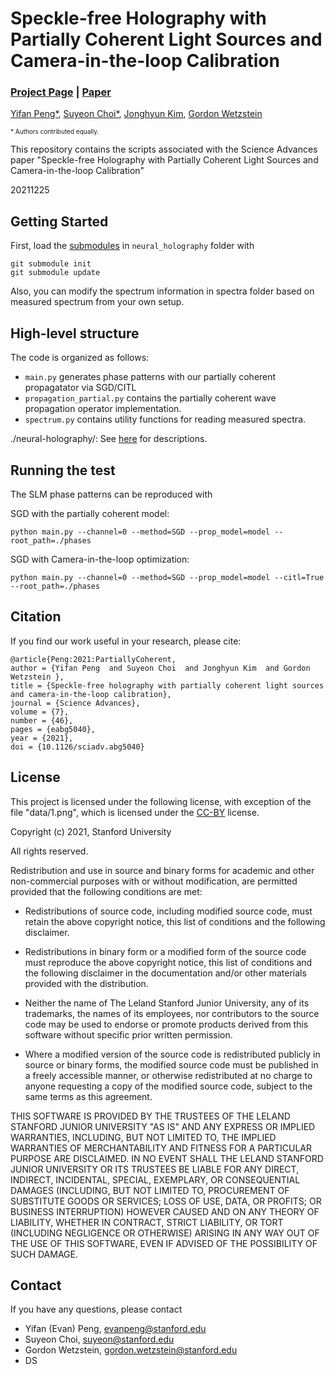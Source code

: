 # Speckle-free Holography with Partially Coherent Light Sources and Camera-in-the-loop Calibration
### [Project Page](https://www.computationalimaging.org/publications/partiallycoherentholography/)  | [Paper](https://www.science.org/doi/10.1126/sciadv.abg5040)

[Yifan Peng*](http://stanford.edu/~evanpeng/), [Suyeon Choi*](https://choisuyeon.github.io/), [Jonghyun Kim](http://j-kim.kr/), [Gordon Wetzstein](http://stanford.edu/~gordonwz/)

<font size="1">* Authors contributed equally.</font>

This repository contains the scripts associated with the Science Advances paper "Speckle-free Holography with Partially Coherent Light Sources and Camera-in-the-loop Calibration"

20211225

## Getting Started

First, load the [submodules](https://github.com/computational-imaging/neural-holography) in ```neural_holography``` folder with
```
git submodule init
git submodule update
```

Also, you can modify the spectrum information in spectra folder based on measured spectrum from your own setup.

## High-level structure

The code is organized as follows:

* ```main.py``` generates phase patterns with our partially coherent propagatator via SGD/CITL
* ```propagation_partial.py``` contains the partially coherent wave propagation operator implementation.
* ```spectrum.py``` contains utility functions for reading measured spectra.

./neural-holography/: See [here](https://github.com/computational-imaging/neural-holography) for descriptions.


## Running the test
The SLM phase patterns can be reproduced with

SGD with the partially coherent model:
```
python main.py --channel=0 --method=SGD --prop_model=model --root_path=./phases
```

SGD with Camera-in-the-loop optimization:
```
python main.py --channel=0 --method=SGD --prop_model=model --citl=True --root_path=./phases
```


## Citation
If you find our work useful in your research, please cite:

```
@article{Peng:2021:PartiallyCoherent,
author = {Yifan Peng  and Suyeon Choi  and Jonghyun Kim  and Gordon Wetzstein },
title = {Speckle-free holography with partially coherent light sources and camera-in-the-loop calibration},
journal = {Science Advances},
volume = {7},
number = {46},
pages = {eabg5040},
year = {2021},
doi = {10.1126/sciadv.abg5040}
```

## License
This project is licensed under the following license, with exception of the file "data/1.png", which is licensed under the [CC-BY](https://creativecommons.org/licenses/by/3.0/) license.


Copyright (c) 2021, Stanford University

All rights reserved.

Redistribution and use in source and binary forms for academic and other non-commercial purposes with or without modification, are permitted provided that the following conditions are met:

* Redistributions of source code, including modified source code, must retain the above copyright notice, this list of conditions and the following disclaimer.

* Redistributions in binary form or a modified form of the source code must reproduce the above copyright notice, this list of conditions and the following disclaimer in the documentation and/or other materials provided with the distribution.

* Neither the name of The Leland Stanford Junior University, any of its trademarks, the names of its employees, nor contributors to the source code may be used to endorse or promote products derived from this software without specific prior written permission.

* Where a modified version of the source code is redistributed publicly in source or binary forms, the modified source code must be published in a freely accessible manner, or otherwise redistributed at no charge to anyone requesting a copy of the modified source code, subject to the same terms as this agreement.

THIS SOFTWARE IS PROVIDED BY THE TRUSTEES OF THE LELAND STANFORD JUNIOR UNIVERSITY "AS IS" AND ANY EXPRESS OR IMPLIED WARRANTIES, INCLUDING, BUT NOT LIMITED TO, THE IMPLIED WARRANTIES OF MERCHANTABILITY AND FITNESS FOR A PARTICULAR PURPOSE ARE DISCLAIMED. IN NO EVENT SHALL THE LELAND STANFORD JUNIOR UNIVERSITY OR ITS TRUSTEES BE LIABLE FOR ANY DIRECT, INDIRECT, INCIDENTAL, SPECIAL, EXEMPLARY, OR CONSEQUENTIAL DAMAGES (INCLUDING, BUT NOT LIMITED TO, PROCUREMENT OF SUBSTITUTE GOODS OR SERVICES; LOSS OF USE, DATA, OR PROFITS; OR BUSINESS INTERRUPTION) HOWEVER CAUSED AND ON ANY THEORY OF LIABILITY, WHETHER IN CONTRACT, STRICT LIABILITY, OR TORT (INCLUDING NEGLIGENCE OR OTHERWISE) ARISING IN ANY WAY OUT OF THE USE OF THIS SOFTWARE, EVEN IF ADVISED OF THE POSSIBILITY OF SUCH DAMAGE.

## Contact
If you have any questions, please contact

* Yifan (Evan) Peng, evanpeng@stanford.edu
* Suyeon Choi, suyeon@stanford.edu
* Gordon Wetzstein, gordon.wetzstein@stanford.edu
* DS